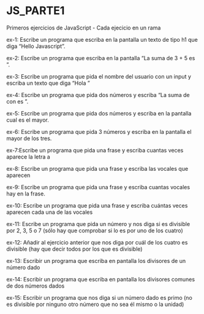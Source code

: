 # JS_PARTE1
Primeros ejercicios de JavaScript - Cada ejecicio en un rama

ex-1: Escribe un programa que escriba en la pantalla un texto de tipo h1 que diga “Hello Javascript”.

ex-2: Escribe un programa que escriba en la pantalla “La suma de 3 + 5 es <resultado>”.

ex-3: Escribe un programa que pida el nombre del usuario con un input y escriba un texto que diga “Hola <nombre-de-usuario>”

ex-4: Escribe un programa que pida dos números y escriba “La suma de <numero-uno> con <numero-dos> es <resultado>”.

ex-5: Escribe un programa que pida dos números y escriba en la pantalla cual es el mayor.

ex-6: Escribe un programa que pida 3 números y escriba en la pantalla el mayor de los tres.

ex-7:Escribe un programa que pida una frase y escriba cuantas veces aparece la letra a

ex-8: Escribe un programa que pida una frase y escriba las vocales que aparecen

ex-9: Escribe un programa que pida una frase y escriba cuantas vocales hay en la frase.

ex-10: Escribe un programa que pida una frase y escriba cuántas veces aparecen cada una de las vocales

ex-11: Escribe un programa que pida un número y nos diga si es divisible por 2, 3, 5 o 7 (sólo hay que comprobar si lo es por uno de los cuatro)

ex-12: Añadir al ejercicio anterior que nos diga por cuál de los cuatro es divisible (hay que decir todos por los que es divisible)

ex-13: Escribir un programa que escriba en pantalla los divisores de un número dado

ex-14: Escribir un programa que escriba en pantalla los divisores comunes de dos números dados

ex-15: Escribir un programa que nos diga si un número dado es primo (no es divisible por ninguno otro número que no sea él mismo o la unidad)

